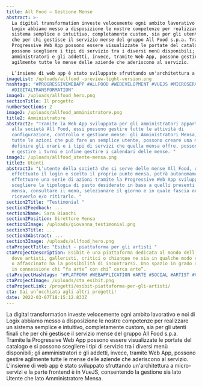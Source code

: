 ```yaml
---
title: All Food – Gestione Mense
abstract: >-
  La digital transformation investe velocemente ogni ambito lavorativo e noi di
  Logix abbiamo messo a disposizione le nostre competenze per realizzare un
  sistema semplice e intuitivo, completamente custom, sia per gli utenti finali
  che per chi gestisce il servizio mense del gruppo All Food s.p.a. Tramite la
  Progressive Web App possono essere visualizzate le portate del catalogo e si
  possono scegliere i tipi di servizio tra i diversi menù disponibili; gli
  amministratori e gli addetti, invece, tramite Web App, possono gestire
  agilmente tutte le mense delle aziende che aderiscono al servizio.

  L’insieme di web app è stato sviluppato sfruttando un'architettura a micro-servizi e la parte frontend è in VueJS, consentendo la gestione sia lato Utente che lato Amministratore Mensa.
imageList: /uploads/allfood_-preview-light-version.png
hashtags: "#PROGRESSIVEWEBAPP #ALLFOOD #WEDEVELOPMENT #VUEJS #MICROSERVIZI
  #DIGITALTRANSFORMATION"
image1: /uploads/allfood_hero.png
sectionTitle: Il progetto
numberSections: 2
image2: /uploads/allfood_amministratore.png
title2: Amministratore
abstract2: "Tramite la Web App sviluppata per gli amministratori appartenenti
  alla società All Food, essi possono gestire tutte le attività di
  configurazione, controllo e gestione mense: gli Amministratori Mensa, oltre a
  tutte le azioni che può fare un semplice utente, possono creare una mensa,
  definire gli orari e i tipi di servizi che quella mensa offre, possono creare
  e gestire i turni e infine gestire i calendari delle mense. "
image3: /uploads/allfood_utente-mensa.png
title3: Utenti
abstract3: "L’utente della società che si serve delle mense All Food, una volta
  effettuato il login e scelto il proprio punto mensa, potrà autonomamente
  effettuare una serie di azioni tramite la Progressive Web App sviluppata:
  scegliere la tipologia di pasto desiderato in base a quelli presenti nella
  mensa, consultare il menù, selezionare il giorno e in quale fascia oraria
  riceverlo e/o ritirarlo. "
section2Title: "Testimonial "
section2Feedback: ...
section2Name: Sara Bianchi
section2Position: Direttore Mensa
section2Image: /uploads/giovanna_testimonial.png
section3Title: ...
section3Abstract: ...
section3Image: /uploads/allfood_hero.png
ctaProjectTitle: "Esibit - piattaforma per gli artisti "
ctaProjectDescription: Esibit è una piattaforma dedicata al mondo dell’arte,
  dove artisti, galleristi, critici o chiunque ne sia in qualche modo coinvolto
  o affascinato ha la possibilità di incontrarsi. Uno spazio in grado di mettere
  in connessione chi “fa arte” con chi” cerca arte”.
ctaProjectHashtags: "#PLATFORM #WEBAPPLICATION #ARTE #SOCIAL #ARTIST #CREATIVE #ARTCOMMUNITY"
ctaProjectImage: /uploads/cta_esibit.png
ctaProjectLink: /progetti/esibit-piattaforma-per-gli-artisti/
cta: Dai un’occhiata agli altri progetti!
date: 2022-03-07T18:15:12.833Z
---
```

La digital transformation investe velocemente ogni ambito lavorativo e noi di Logix abbiamo messo a disposizione le nostre competenze per realizzare un sistema semplice e intuitivo, completamente custom, sia per gli utenti finali che per chi gestisce il servizio mense del gruppo All Food s.p.a. Tramite la Progressive Web App possono essere visualizzate le portate del catalogo e si possono scegliere i tipi di servizio tra i diversi menù disponibili; gli amministratori e gli addetti, invece, tramite Web App, possono gestire agilmente tutte le mense delle aziende che aderiscono al servizio.
L’insieme di web app è stato sviluppato sfruttando un'architettura a micro-servizi e la parte frontend è in VueJS, consentendo la gestione sia lato Utente che lato Amministratore Mensa.